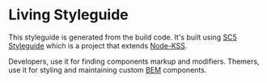 # Living Styleguide

This styleguide is generated from the build code.
It's built using [SC5 Styleguide](https://github.com/SC5/sc5-styleguide#build-options) which is a project that extends [Node-KSS](https://github.com/kss-node/kss-node).

Developers, use it for finding components markup and modifiers.
Themers, use it for styling and maintaining custom [BEM](https://en.bem.info/) components.
